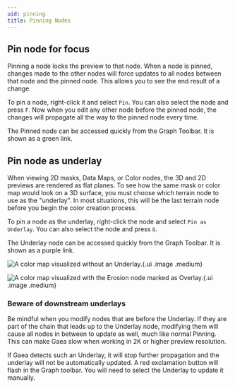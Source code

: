 ```yaml
---
uid: pinning
title: Pinning Nodes
---
```


## Pin node for focus

Pinning a node locks the preview to that node. When a node is pinned, changes made to the other nodes will force updates to all nodes between that node and the pinned node. This allows you to see the end result of a change.

To pin a node, right-click it and select `Pin`. You can also select the node and press `F`. Now when you edit any other node before the pinned node, the changes will propagate all the way to the pinned node every time.

The Pinned node can be accessed quickly from the Graph Toolbar. It is shown as a green link.

## Pin node as underlay

When viewing 2D masks, Data Maps, or Color nodes, the 3D and 2D previews are rendered as flat planes. To see how the same mask or color map would look on a 3D surface, you must choose which terrain node to use as the "underlay". In most situations, this will be the last terrain node before you begin the color creation process.

To pin a node as the underlay, right-click the node and select `Pin as Underlay`. You can also select the node and press `G`.

The Underlay node can be accessed quickly from the Graph Toolbar. It is shown as a purple link.


![A color map visualized without an Underlay.](/images/ui/underlay_0.webp){.ui .image .medium}

![A color map visualized with the Erosion node marked as Overlay.](/images/ui/underlay_1.webp){.ui .image .medium}


### Beware of downstream underlays

Be mindful when you modify nodes that are before the Underlay. If they are part of the chain that leads up to the Underlay node, modifying them will cause all nodes in between to update as well, much like normal Pinning. This can make Gaea slow when working in 2K or higher preview resolution.

If Gaea detects such an Underlay, it will stop further propagation and the underlay will not be automatically updated. A red exclamation button will flash in the Graph toolbar. You will need to select the Underlay to update it manually.